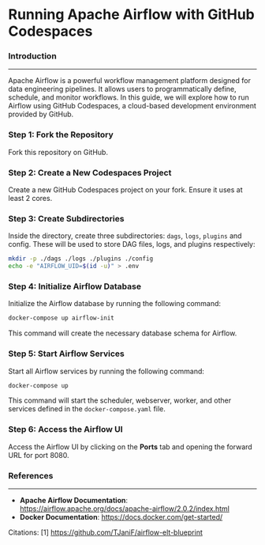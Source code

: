 **Running Apache Airflow with GitHub Codespaces**
================================================

### Introduction
----------------

Apache Airflow is a powerful workflow management platform designed for data engineering pipelines. It allows users to programmatically define, schedule, and monitor workflows. In this guide, we will explore how to run Airflow using GitHub Codespaces, a cloud-based development environment provided by GitHub.

### Step 1: Fork the Repository
Fork this repository on GitHub.

### Step 2: Create a New Codespaces Project
Create a new GitHub Codespaces project on your fork. Ensure it uses at least 2 cores.

### Step 3: Create Subdirectories
Inside the directory, create three subdirectories: `dags`, `logs`, `plugins` and config. These will be used to store DAG files, logs, and plugins respectively:
```bash
mkdir -p ./dags ./logs ./plugins ./config
echo -e "AIRFLOW_UID=$(id -u)" > .env
```

### Step 4: Initialize Airflow Database
Initialize the Airflow database by running the following command:
```bash
docker-compose up airflow-init
```
This command will create the necessary database schema for Airflow.


### Step 5: Start Airflow Services
Start all Airflow services by running the following command:
```bash
docker-compose up
```
This command will start the scheduler, webserver, worker, and other services defined in the `docker-compose.yaml` file.

### Step 6: Access the Airflow UI
Access the Airflow UI by clicking on the **Ports** tab and opening the forward URL for port 8080.

### References
--------------

- **Apache Airflow Documentation**: https://airflow.apache.org/docs/apache-airflow/2.0.2/index.html
- **Docker Documentation**: https://docs.docker.com/get-started/

Citations:
[1] https://github.com/TJaniF/airflow-elt-blueprint
